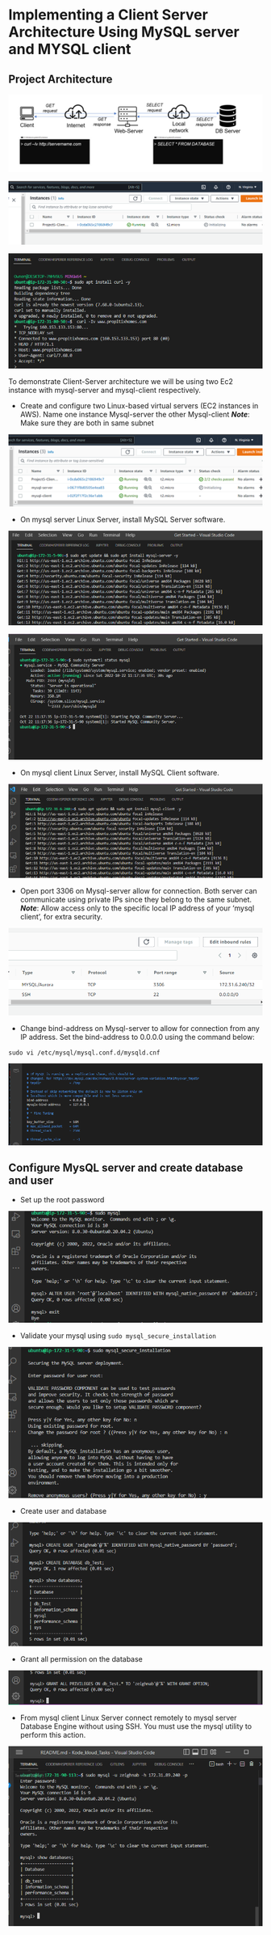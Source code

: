 # Implementing a Client Server Architecture Using MySQL server and MYSQL client

## Project Architecture

![](./img/cli-server.jpg)

![](./img/cli-server1.PNG)

![](./img/cli-server2.PNG)

To demonstrate Client-Server architecture we will be using two Ec2 instance with mysql-server and mysql-client respectively.

* Create and configure two Linux-based virtual servers (EC2 instances in AWS). Name one instance Mysql-server the other Mysql-client
    ***Note***: Make sure they are both in same subnet

![](./img/cli-server3.PNG)

* On mysql server Linux Server, install MySQL Server software.

![](./img/cli-server4.PNG)

![](./img/cli-server5.PNG)

* On mysql client Linux Server, install MySQL Client software.

![](./img/cli-server6.PNG)

* Open port 3306 on Mysql-server allow for connection. Both server can communicate using private IPs since they belong to the same subnet.
    ***Note***: Allow access only to the specific local IP address of your ‘mysql client’, for extra security.

![](./img/cli-server7.PNG)

* Change bind-address on Mysql-server to allow for connection from any IP address. Set the bind-address to 0.0.0.0 using the command below:
```
sudo vi /etc/mysql/mysql.conf.d/mysqld.cnf
```

![](./img/cli-server8.PNG)

## Configure MysQL server and create database and user

* Set up the root password

![](./img/cli-server9.PNG)

* Validate your mysql using `sudo mysql_secure_installation`

![](./img/cli-server10.PNG)

* Create user and database 

![](./img/cli-server11.PNG)

* Grant all permission on the database

![](./img/cli-server12.PNG)

* From mysql client Linux Server connect remotely to mysql server Database Engine without using SSH. You must use the mysql utility to perform this action.

![](./img/cli-server13.PNG)